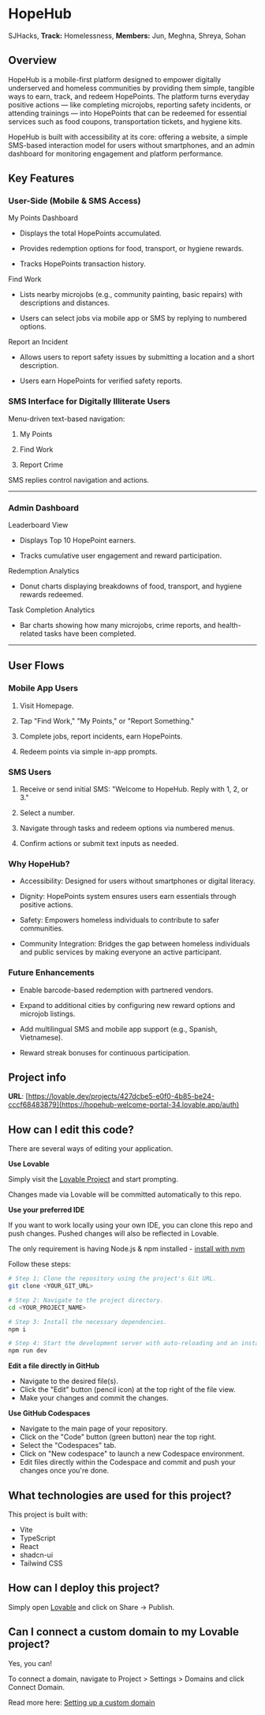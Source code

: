 
# HopeHub
SJHacks, **Track:** Homelessness, **Members:** Jun, Meghna, Shreya, Sohan
## Overview

HopeHub is a mobile-first platform designed to empower digitally underserved and homeless communities by providing them simple, tangible ways to earn, track, and redeem HopePoints. The platform turns everyday positive actions — like completing microjobs, reporting safety incidents, or attending trainings — into HopePoints that can be redeemed for essential services such as food coupons, transportation tickets, and hygiene kits.

HopeHub is built with accessibility at its core: offering a website, a simple SMS-based interaction model for users without smartphones, and an admin dashboard for monitoring engagement and platform performance.

## Key Features

### User-Side (Mobile & SMS Access)

My Points Dashboard

- Displays the total HopePoints accumulated.

- Provides redemption options for food, transport, or hygiene rewards.

- Tracks HopePoints transaction history.

Find Work

- Lists nearby microjobs (e.g., community painting, basic repairs) with descriptions and distances.

- Users can select jobs via mobile app or SMS by replying to numbered options.

Report an Incident

- Allows users to report safety issues by submitting a location and a short description.

- Users earn HopePoints for verified safety reports.

### SMS Interface for Digitally Illiterate Users

Menu-driven text-based navigation:

1. My Points

2. Find Work

3. Report Crime

SMS replies control navigation and actions.

---

### Admin Dashboard

Leaderboard View

- Displays Top 10 HopePoint earners.

- Tracks cumulative user engagement and reward participation.

Redemption Analytics

- Donut charts displaying breakdowns of food, transport, and hygiene rewards redeemed.

Task Completion Analytics

- Bar charts showing how many microjobs, crime reports, and health-related tasks have been completed.

---

## User Flows

### Mobile App Users

1. Visit Homepage.

1. Tap "Find Work," "My Points," or "Report Something."

1. Complete jobs, report incidents, earn HopePoints.

1. Redeem points via simple in-app prompts.

### SMS Users

1. Receive or send initial SMS: "Welcome to HopeHub. Reply with 1, 2, or 3."

1. Select a number.

1. Navigate through tasks and redeem options via numbered menus.

1. Confirm actions or submit text inputs as needed.

### Why HopeHub?

- Accessibility: Designed for users without smartphones or digital literacy.

- Dignity: HopePoints system ensures users earn essentials through positive actions.

- Safety: Empowers homeless individuals to contribute to safer communities.

- Community Integration: Bridges the gap between homeless individuals and public services by making everyone an active participant.

### Future Enhancements

- Enable barcode-based redemption with partnered vendors.

- Expand to additional cities by configuring new reward options and microjob listings.

- Add multilingual SMS and mobile app support (e.g., Spanish, Vietnamese).

- Reward streak bonuses for continuous participation.



## Project info

**URL**: [https://lovable.dev/projects/427dcbe5-e0f0-4b85-be24-cccf68483879](https://hopehub-welcome-portal-34.lovable.app/auth)

## How can I edit this code?

There are several ways of editing your application.

**Use Lovable**

Simply visit the [Lovable Project](https://hopehub-welcome-portal-34.lovable.app/auth) and start prompting.

Changes made via Lovable will be committed automatically to this repo.

**Use your preferred IDE**

If you want to work locally using your own IDE, you can clone this repo and push changes. Pushed changes will also be reflected in Lovable.

The only requirement is having Node.js & npm installed - [install with nvm](https://github.com/nvm-sh/nvm#installing-and-updating)

Follow these steps:

```sh
# Step 1: Clone the repository using the project's Git URL.
git clone <YOUR_GIT_URL>

# Step 2: Navigate to the project directory.
cd <YOUR_PROJECT_NAME>

# Step 3: Install the necessary dependencies.
npm i

# Step 4: Start the development server with auto-reloading and an instant preview.
npm run dev
```

**Edit a file directly in GitHub**

- Navigate to the desired file(s).
- Click the "Edit" button (pencil icon) at the top right of the file view.
- Make your changes and commit the changes.

**Use GitHub Codespaces**

- Navigate to the main page of your repository.
- Click on the "Code" button (green button) near the top right.
- Select the "Codespaces" tab.
- Click on "New codespace" to launch a new Codespace environment.
- Edit files directly within the Codespace and commit and push your changes once you're done.

## What technologies are used for this project?

This project is built with:

- Vite
- TypeScript
- React
- shadcn-ui
- Tailwind CSS

## How can I deploy this project?

Simply open [Lovable](https://hopehub-welcome-portal-34.lovable.app/auth) and click on Share -> Publish.

## Can I connect a custom domain to my Lovable project?

Yes, you can!

To connect a domain, navigate to Project > Settings > Domains and click Connect Domain.

Read more here: [Setting up a custom domain](https://docs.lovable.dev/tips-tricks/custom-domain#step-by-step-guide)
